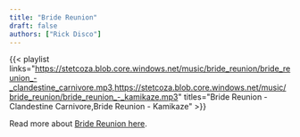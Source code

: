 ```yaml
---
title: "Bride Reunion"
draft: false
authors: ["Rick Disco"]
---
```


{{< playlist
    links="https://stetcoza.blob.core.windows.net/music/bride_reunion/bride_reunion_-_clandestine_carnivore.mp3,https://stetcoza.blob.core.windows.net/music/bride_reunion/bride_reunion_-_kamikaze.mp3"
    titles="Bride Reunion - Clandestine Carnivore,Bride Reunion - Kamikaze" >}}

Read more about [Bride Reunion here](/artists/bride-reunion/).
